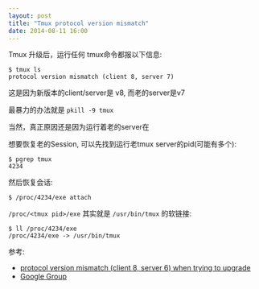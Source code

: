 ```yaml
---
layout: post
title: "Tmux protocol version mismatch"
date: 2014-08-11 16:00
---
```


Tmux 升级后，运行任何 tmux命令都报以下信息:

    $ tmux ls
    protocol version mismatch (client 8, server 7)

这是因为新版本的client/server是 v8, 而老的server是v7

最暴力的办法就是 `pkill -9 tmux`

当然，真正原因还是因为运行着老的server在

想要恢复老的Session, 可以先找到运行老tmux server的pid(可能有多个):

    $ pgrep tmux
    4234

然后恢复会话:

    $ /proc/4234/exe attach

`/proc/<tmux pid>/exe` 其实就是 `/usr/bin/tmux` 的软链接:

    $ ll /proc/4234/exe
    /proc/4234/exe -> /usr/bin/tmux

参考:

* [protocol version mismatch (client 8, server 6) when trying to upgrade](http://unix.stackexchange.com/questions/122238/protocol-version-mismatch-client-8-server-6-when-trying-to-upgrade)
* [Google Group](https://plus.google.com/110139418387705691470/posts/BebrBSXMkBp)

